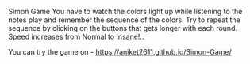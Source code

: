 Simon Game
You have to watch the colors light up while listening to the notes play and remember the sequence of the colors.
Try to repeat the sequence by clicking on the buttons that gets longer with each round. Speed increases from
Normal to Insane!..

You can try the game on - https://aniket2611.github.io/Simon-Game/
